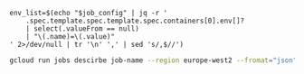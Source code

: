     env_list=$(echo "$job_config" | jq -r '
        .spec.template.spec.template.spec.containers[0].env[]? 
        | select(.valueFrom == null) 
        | "\(.name)=\(.value)"
    ' 2>/dev/null | tr '\n' ',' | sed 's/,$//')



```bash
gcloud run jobs descirbe job-name --region europe-west2 --fromat="json"|jq -r '.spec.template.spec.template.spec.containers[0].env[]?|select(.valueFrom == null)|"\(.name)=\(.value)"'
```